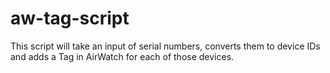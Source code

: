 # aw-tag-script
This script will take an input of serial numbers, converts them to device IDs and adds a Tag in AirWatch for each of those devices.
